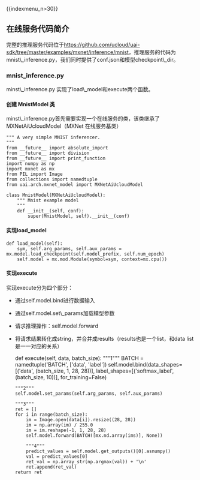 {{indexmenu_n>30}}

## 在线服务代码简介

完整的推理服务代码位于<https://github.com/ucloud/uai-sdk/tree/master/examples/mxnet/inference/mnist>，推理服务的代码为mnist\\\_inference.py，我们同时提供了conf.json和模型checkpoint\\\_dir。

### mnist\_inference.py

minst\\\_inference.py 实现了load\\\_model和execute两个函数。

#### 创建 MnistModel 类

minst\\\_inference.py首先需要实现一个在线服务的类，该类继承了MXNetAiUcloudModel（MXNet
在线服务基类）

    """ A very simple MNIST inferencer.
    """
    from __future__ import absolute_import
    from __future__ import division
    from __future__ import print_function
    import numpy as np
    import mxnet as mx
    from PIL import Image
    from collections import namedtuple
    from uai.arch.mxnet_model import MXNetAiUcloudModel
    
    class MnistModel(MXNetAiUcloudModel):
        """ Mnist example model
        """
        def __init__(self, conf):
            super(MnistModel, self).__init__(conf)

#### 实现load\_model

    def load_model(self):
        sym, self.arg_params, self.aux_params = mx.model.load_checkpoint(self.model_prefix, self.num_epoch)
        self.model = mx.mod.Module(symbol=sym, context=mx.cpu())

#### 实现execute

实现execute分为四个部分：

  - 通过self.model.bind进行数据输入
  - 通过self.model.set\\\_params加载模型参数
  - 请求推理操作：self.model.forward
  - 将请求结果转化成string，并合并成results（results也是一个list，和data list是一一对应的关系）



    def execute(self, data, batch_size):
        """1"""
        BATCH = namedtuple('BATCH', ['data', 'label'])
        self.model.bind(data_shapes=[('data', (batch_size, 1, 28, 28))],
                        label_shapes=[('softmax_label', (batch_size, 10))],
                        for_training=False)
    
        """2"""
        self.model.set_params(self.arg_params, self.aux_params)
    
        """3"""
        ret = []
        for i in range(batch_size):
            im = Image.open(data[i]).resize((28, 28))
            im = np.array(im) / 255.0
            im = im.reshape(-1, 1, 28, 28)
            self.model.forward(BATCH([mx.nd.array(ims)], None))
    
            """4"""
            predict_values = self.model.get_outputs()[0].asnumpy()
            val = predict_values[0]
            ret_val = np.array_str(np.argmax(val)) + '\n'
            ret.append(ret_val)
        return ret

